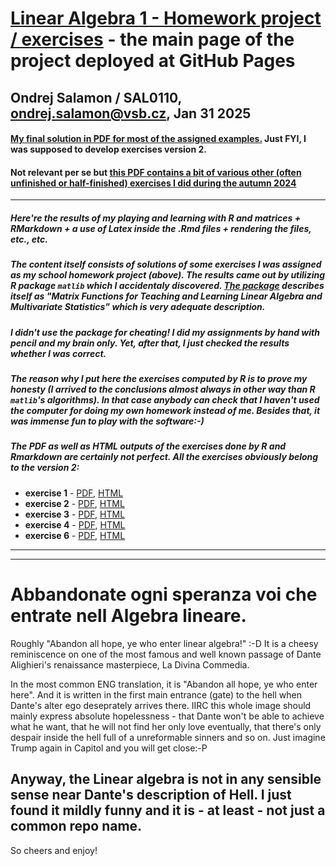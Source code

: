# [Linear Algebra 1 - Homework project / exercises](https://osalamon.github.io/abbandonate-ogni-speranza-voi-che-entrate-nell-algebra-lineare/) - the main page of the project deployed at GitHub Pages
## Ondrej Salamon / SAL0110, ondrej.salamon@vsb.cz, Jan 31 2025                  

#### [My final solution in PDF for most of the assigned examples.](/abbandonate-ogni-speranza-voi-che-entrate-nell-algebra-lineare/PROJECT-Assignment-My_solutions/VAM_komb25-LA1_Ver2-my_final_solutions.pdf) Just FYI, I was supposed to develop exercises **version 2**.

#### Not relevant per se but [this PDF contains a bit of various other (often unfinished or half-finished) exercises I did during the autumn 2024](/abbandonate-ogni-speranza-voi-che-entrate-nell-algebra-lineare/PROJECT-Assignment-My_solutions/VAM_komb24-LA_various_unfinished_excercises/various_excercises-half-ok-half-not.pdf)

******

##### Here're the results of my playing and learning with R and matrices + RMarkdown + a use of Latex inside the .Rmd files + rendering the files, etc., etc. 

##### The content itself consists of solutions of some exercises I was assigned as my school homework project (above). The results came out **by utilizing R package `matlib`** which I accidentaly discovered. [The package](https://github.com/friendly/matlib) describes itself as *"Matrix Functions for Teaching and Learning Linear Algebra and Multivariate Statistics"* which is very adequate description.

##### **I didn't use the package for cheating!** I did my assignments by hand **with pencil and my brain only**. Yet, after that, **I just checked the results** whether I was correct. 

##### The reason why I put here the exercises computed by R is to prove my honesty (I arrived to the conclusions almost always in other way than R `matlib`'s algorithms). In that case anybody can check that I haven't used the computer for doing my own homework instead of me. Besides that, it was immense fun to play with the software:-) 

##### The PDF as well as HTML outputs of the exercises done by R and Rmarkdown are certainly not perfect. All the exercises obviously belong to the version 2:

* **exercise 1** - [PDF](/abbandonate-ogni-speranza-voi-che-entrate-nell-algebra-lineare/PROJECT-Assignment-My_solutions/VAM_komb24-LA_VER2_Exercises-checked_by_R/exercise1.pdf), [HTML](/abbandonate-ogni-speranza-voi-che-entrate-nell-algebra-lineare/PROJECT-Assignment-My_solutions/VAM_komb24-LA_VER2_Exercises-checked_by_R/exercise1.html)
* **exercise 2** - [PDF](/abbandonate-ogni-speranza-voi-che-entrate-nell-algebra-lineare/PROJECT-Assignment-My_solutions/VAM_komb24-LA_VER2_Exercises-checked_by_R/exercise2.pdf), [HTML](/abbandonate-ogni-speranza-voi-che-entrate-nell-algebra-lineare/PROJECT-Assignment-My_solutions/VAM_komb24-LA_VER2_Exercises-checked_by_R/exercise2.html)
* **exercise 3** - [PDF](/abbandonate-ogni-speranza-voi-che-entrate-nell-algebra-lineare/PROJECT-Assignment-My_solutions/VAM_komb24-LA_VER2_Exercises-checked_by_R/exercise3.pdf), [HTML](/abbandonate-ogni-speranza-voi-che-entrate-nell-algebra-lineare/PROJECT-Assignment-My_solutions/VAM_komb24-LA_VER2_Exercises-checked_by_R/exercise3.html)
* **exercise 4** - [PDF](/abbandonate-ogni-speranza-voi-che-entrate-nell-algebra-lineare/PROJECT-Assignment-My_solutions/VAM_komb24-LA_VER2_Exercises-checked_by_R/exercise4.pdf), [HTML](/abbandonate-ogni-speranza-voi-che-entrate-nell-algebra-lineare/PROJECT-Assignment-My_solutions/VAM_komb24-LA_VER2_Exercises-checked_by_R/exercise4.html)
* **exercise 6** - [PDF](/abbandonate-ogni-speranza-voi-che-entrate-nell-algebra-lineare/PROJECT-Assignment-My_solutions/VAM_komb24-LA_VER2_Exercises-checked_by_R/exercise6.pdf), [HTML](/abbandonate-ogni-speranza-voi-che-entrate-nell-algebra-lineare/PROJECT-Assignment-My_solutions/VAM_komb24-LA_VER2_Exercises-checked_by_R/exercise6.html)

******
******

# Abbandonate ogni speranza voi che entrate nell Algebra lineare.

Roughly "Abandon all hope, ye who enter linear algebra!" :-D It is a cheesy reminiscence on one of the most famous and well known passage of Dante Alighieri's renaissance masterpiece, La Divina Commedia.

In the most common ENG translation, it is  "Abandon all hope, ye who enter here". And it is written in the first main entrance (gate) to the hell when Dante's alter ego deseprately arrives there. IIRC this whole image should mainly express absolute hopelessness - that Dante won't be able to achieve what he want, that he will not find her only love eventually, that there's only despair inside the hell full of a unreformable sinners and so on. Just imagine Trump again in Capitol and you will get close:-P

## Anyway, the Linear algebra is not in any sensible sense near Dante's description of Hell. I just found it mildly funny and it is - at least - not just a common repo name.

So cheers and enjoy!
